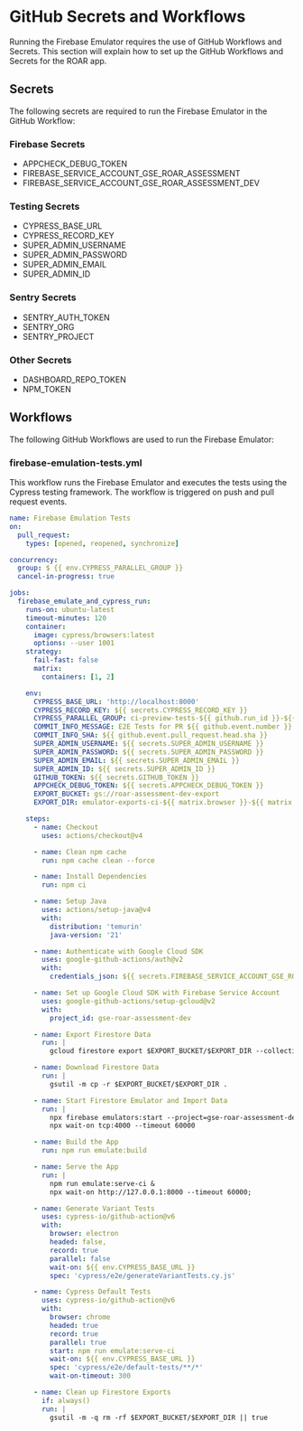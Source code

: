 # GitHub Secrets and Workflows
Running the Firebase Emulator requires the use of GitHub Workflows and Secrets. This section will explain how to set up the GitHub Workflows and Secrets for the ROAR app.

## Secrets
The following secrets are required to run the Firebase Emulator in the GitHub Workflow:

### Firebase Secrets
- APPCHECK_DEBUG_TOKEN
- FIREBASE_SERVICE_ACCOUNT_GSE_ROAR_ASSESSMENT
- FIREBASE_SERVICE_ACCOUNT_GSE_ROAR_ASSESSMENT_DEV

### Testing Secrets
- CYPRESS_BASE_URL
- CYPRESS_RECORD_KEY
- SUPER_ADMIN_USERNAME
- SUPER_ADMIN_PASSWORD
- SUPER_ADMIN_EMAIL
- SUPER_ADMIN_ID

### Sentry Secrets
- SENTRY_AUTH_TOKEN
- SENTRY_ORG
- SENTRY_PROJECT

### Other Secrets
- DASHBOARD_REPO_TOKEN
- NPM_TOKEN

## Workflows
The following GitHub Workflows are used to run the Firebase Emulator:

### firebase-emulation-tests.yml
This workflow runs the Firebase Emulator and executes the tests using the Cypress testing framework. The workflow is triggered on push and pull request events.

```yaml
name: Firebase Emulation Tests
on:
  pull_request:
    types: [opened, reopened, synchronize]

concurrency:
  group: $ {{ env.CYPRESS_PARALLEL_GROUP }}
  cancel-in-progress: true

jobs:
  firebase_emulate_and_cypress_run:
    runs-on: ubuntu-latest
    timeout-minutes: 120
    container:
      image: cypress/browsers:latest
      options: --user 1001
    strategy:
      fail-fast: false
      matrix:
        containers: [1, 2]

    env:
      CYPRESS_BASE_URL: 'http://localhost:8000'
      CYPRESS_RECORD_KEY: ${{ secrets.CYPRESS_RECORD_KEY }}
      CYPRESS_PARALLEL_GROUP: ci-preview-tests-${{ github.run_id }}-${{ github.ref }}
      COMMIT_INFO_MESSAGE: E2E Tests for PR ${{ github.event.number }} "${{ github.event.pull_request.title }}" from commit "${{ github.event.pull_request.head.sha }}"
      COMMIT_INFO_SHA: ${{ github.event.pull_request.head.sha }}
      SUPER_ADMIN_USERNAME: ${{ secrets.SUPER_ADMIN_USERNAME }}
      SUPER_ADMIN_PASSWORD: ${{ secrets.SUPER_ADMIN_PASSWORD }}
      SUPER_ADMIN_EMAIL: ${{ secrets.SUPER_ADMIN_EMAIL }}
      SUPER_ADMIN_ID: ${{ secrets.SUPER_ADMIN_ID }}
      GITHUB_TOKEN: ${{ secrets.GITHUB_TOKEN }}
      APPCHECK_DEBUG_TOKEN: ${{ secrets.APPCHECK_DEBUG_TOKEN }}
      EXPORT_BUCKET: gs://roar-assessment-dev-export
      EXPORT_DIR: emulator-exports-ci-${{ matrix.browser }}-${{ matrix.containers }}-${{ github.run_id }}-${{ github.job }}

    steps:
      - name: Checkout
        uses: actions/checkout@v4

      - name: Clean npm cache
        run: npm cache clean --force

      - name: Install Dependencies
        run: npm ci

      - name: Setup Java
        uses: actions/setup-java@v4
        with:
          distribution: 'temurin'
          java-version: '21'

      - name: Authenticate with Google Cloud SDK
        uses: google-github-actions/auth@v2
        with:
          credentials_json: ${{ secrets.FIREBASE_SERVICE_ACCOUNT_GSE_ROAR_ASSESSMENT_DEV }}

      - name: Set up Google Cloud SDK with Firebase Service Account
        uses: google-github-actions/setup-gcloud@v2
        with:
          project_id: gse-roar-assessment-dev

      - name: Export Firestore Data
        run: |
          gcloud firestore export $EXPORT_BUCKET/$EXPORT_DIR --collection-ids=tasks,variants

      - name: Download Firestore Data
        run: |
          gsutil -m cp -r $EXPORT_BUCKET/$EXPORT_DIR .

      - name: Start Firestore Emulator and Import Data
        run: |
          npx firebase emulators:start --project=gse-roar-assessment-dev --import=./$EXPORT_DIR &
          npx wait-on tcp:4000 --timeout 60000

      - name: Build the App
        run: npm run emulate:build

      - name: Serve the App
        run: |
          npm run emulate:serve-ci & 
          npx wait-on http://127.0.0.1:8000 --timeout 60000;

      - name: Generate Variant Tests
        uses: cypress-io/github-action@v6
        with:
          browser: electron
          headed: false,
          record: true
          parallel: false
          wait-on: ${{ env.CYPRESS_BASE_URL }}
          spec: 'cypress/e2e/generateVariantTests.cy.js'

      - name: Cypress Default Tests
        uses: cypress-io/github-action@v6
        with:
          browser: chrome
          headed: true
          record: true
          parallel: true
          start: npm run emulate:serve-ci
          wait-on: ${{ env.CYPRESS_BASE_URL }}
          spec: 'cypress/e2e/default-tests/**/*'
          wait-on-timeout: 300

      - name: Clean up Firestore Exports
        if: always()
        run: |
          gsutil -m -q rm -rf $EXPORT_BUCKET/$EXPORT_DIR || true
```